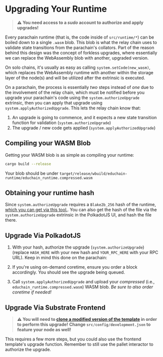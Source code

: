 # Upgrading Your Runtime

> **⚠️ You need access to a *sudo* account to authorize and apply upgrades!**

Every parachain runtime (that is, the code inside of `src/runtime/*`) can be boiled down to a single `.wasm` blob.  This blob is what the relay chain uses to validate state transitions from the parachain's collators.  Part of the reason behind this design was the concept of forkless upgrades, where essentially we can replace the WebAssembly blob with another, upgraded version.

On solo chains, it's usually as easy as calling `system.setCode(new_wasm)`, which replaces the WebAssembly runtime with another within the storage layer of the node(s) and will be utilized after the extrinsic is executed.

On a parachain, the process is essentially *two* steps instead of *one* due to the involvement of the relay chain, which must be notified before you upgrade your parachain's code using the `system.authorizeUpgrade` extrinsic, then you can apply that upgrade using `system.applyAuthorizedUpgrade`.  This lets the relay chain know that:

1. An upgrade is going to commence, and it expects a new state transition function for validation (`system.authorizeUpgrade`)
2. The upgrade / new code gets applied (`system.applyAuthorizedUpgrade`)


## Compiling your WASM Blob

Getting your WASM blob is as simple as compiling your runtime:

```sh
cargo build --release
```

Your blob should be under `target/release/wbuild/educhain-runtime/educhain_runtime.compressed.wasm`

## Obtaining your runtime hash

Since `system.authorizeUpgrade` requires a `Blake2b_256` hash of the runtime, [which you can get via this tool.](https://toolkitbay.com/tkb/tool/BLAKE2b_256).  You can also get the hash of the file via the `system.authorizeUpgrade` extrinsic in the PolkadotJS UI, and hash the file there.

## Upgrade Via PolkadotJS

1. With your hash, authorize the upgrade (`system.authorizeUpgrade`) (replace `HASH_HERE` with your new hash and `YOUR_RPC_HERE` with your RPC URL). Keep in mind this done on the parachain:

2. If you're using on-demand coretime, ensure you order a block accordingly.  You should see the upgrade being queued.

3. Call `system.applyAuthorizedUpgrade` and upload your *compressed* (i.e., `educhain_runtime.compressed.wasm`) WASM blob.  *Be sure to also order coretime if needed!*

## Upgrade Via Substrate Frontend

> **⚠️ You will need to [clone a modified version of the template](https://github.com/CrackTheCode016/substrate-front-end-template) in order to perform this upgrade!**
> **Change `src/config/development.json` to feature your node as well!**

This requires a few more steps, but you could also use the frontend template's upgrade function.  Remember to still use the pallet interactor to authorize the upgrade.

